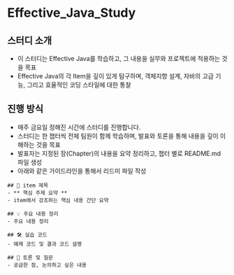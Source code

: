 # Effective_Java_Study

## 스터디 소개
- 이 스터디는 Effective Java를 학습하고, 그 내용을 실무와 프로젝트에 적용하는 것을 목표
- Effective Java의 각 Item을 깊이 있게 탐구하며, 객체지향 설계, 자바의 고급 기능, 그리고 효율적인 코딩 스타일에 대한 통찰

## 진행 방식
- 매주 금요일 정해진 시간에 스터디를 진행합니다.
- 스터디는 한 챕터씩 전체 팀원이 함께 학습하며, 발표와 토론을 통해 내용을 깊이 이해하는 것을 목표
- 발표자는 지정된 장(Chapter)의 내용을 요약 정리하고, 챕터 별로 README.md 파일 생성
- 아래와 같은 가이드라인을 통해서 리드미 파일 작성

```
## 📖 item 제목
- ** 핵심 주제 요약 **
- item에서 강조하는 핵심 내용 간단 요약

## 💡 주요 내용 정리
- 주요 내용 정리

## 🛠️ 실습 코드
- 예제 코드 및 결과 코드 설명

## 🤔 토론 및 질문
- 궁금한 점, 논의하고 싶은 내용

```

